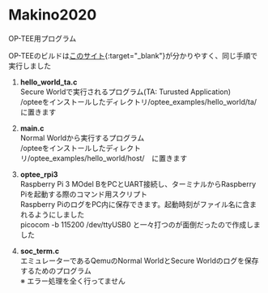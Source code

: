 # Makino2020
OP-TEE用プログラム

OP-TEEのビルドは[このサイト](https://lepidum.co.jp/blog/2020-03-13/tee/){:target="_blank"}が分かりやすく、同じ手順で実行しました  


1. **hello_world_ta.c**  
Secure Worldで実行されるプログラム(TA: Turusted Application)  
/opteeをインストールしたディレクトリ/optee_examples/hello_world/ta/　に置きます  

2. **main.c**  
Normal Worldから実行するプログラム  
/opteeをインストールしたディレクトリ/optee_examples/hello_world/host/　に置きます  

3. **optee_rpi3**  
Raspberry Pi 3 MOdel BをPCとUART接続し、ターミナルからRaspberry Piを起動する際のコマンド用スクリプト  
Raspberry PiのログをPC内に保存できます。起動時刻がファイル名に含まれるようにしました  
picocom -b 115200 /dev/ttyUSB0 と一々打つのが面倒だったので作成しました  

4. **soc_term.c**  
エミュレーターであるQemuのNormal WorldとSecure Worldのログを保存するためのプログラム  
 ※ エラー処理を全く行ってません  
